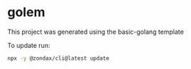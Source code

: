 # golem

This project was generated using the basic-golang template

To update run:

```sh
npx -y @zondax/cli@latest update
```
